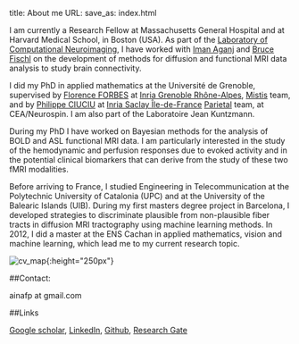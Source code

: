 title: About me
URL: 
save_as: index.html

I am currently a Research Fellow at Massachusetts General Hospital and at Harvard Medical School, in Boston (USA). 
As part of the [Laboratory of Computational Neuroimaging](https://www.nmr.mgh.harvard.edu/lab/lcn), I have worked with [Iman Aganj](http://nmr.mgh.harvard.edu/~iman/) and [Bruce Fischl](https://www.nmr.mgh.harvard.edu/lab/lcn/people#bf) on the development of methods for diffusion and functional MRI data analysis to study brain connectivity.

I did my PhD in applied mathematics at the Université de Grenoble, supervised by [Florence FORBES](http://mistis.inrialpes.fr/people/forbes/) at [Inria Grenoble Rhône-Alpes](https://www.inria.fr/centre/grenoble), [Mistis](https://mistis.inrialpes.fr/) team, and by [Philippe CIUCIU](https://sites.google.com/site/philippeciuciu/) at [Inria Saclay Île-de-France](https://www.inria.fr/centre/saclay) [Parietal](https://team.inria.fr/parietal/research/) team, at CEA/Neurospin. I am also part of the Laboratoire Jean Kuntzmann.

During my PhD I have worked on Bayesian methods for the analysis of BOLD and ASL functional MRI data. I am particularly interested in the study of the hemodynamic and perfusion responses due to evoked activity and in the potential clinical biomarkers that can derive from the study of these two fMRI modalities. 

Before arriving to France, I studied Engineering in Telecommunication at the Polytechnic University of Catalonia (UPC) and at the University 
of the Balearic Islands (UIB). 
During my first masters degree project in Barcelona, I developed strategies to discriminate plausible from non-­plausible fiber tracts in diffusion MRI tractography using machine learning methods. In 2012, I did a master at the ENS Cachan in applied mathematics, vision and machine learning, which lead me to my current research topic.

![cv_map]({filename}/images/cv_map.png){:height="250px"}


##Contact: 

ainafp at gmail.com

##Links

[Google scholar](https://scholar.google.fr/citations?user=ilC7VXwAAAAJ&hl=en&oi=sra),
[LinkedIn](https://www.linkedin.com/in/aina-frau-pascual-3116a936?trk=nav_responsive_tab_profile_pic), [Github](https://github.com/ainafp), [Research Gate](https://www.researchgate.net/profile/Aina_Frau_Pascual)

